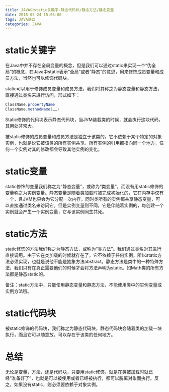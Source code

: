 ```yaml
---
title: JAVA中static关键字-静态代码块/静态方法/静态变量
date: 2018-05-24 15:05:00
tags: JAVA基础
categories: JAVA
---
```


# static关键字

在Java中并不存在全局变量的概念，但是我们可以通过static来实现一个“伪全局”的概念，在Java中static表示“全局”或者“静态”的意思，用来修饰成员变量和成员方法，当然也可以修饰代码块。

static可以用于修饰成员变量和成员方法，我们将其称之为静态变量和静态方法，直接通过类名来进行访问，形式如下：

```java
ClassName.propertyName
ClassName.methodName(……)
```

Static修饰的代码块表示静态代码块，当JVM装载类的时候，就会执行这块代码，其用处非常大。

被static修饰的成员变量和成员方法是独立于该类的，它不依赖于某个特定的对象实例，也就是说它被该类的所有实例共享。所有实例的引用都指向同一个地方，任何一个实例对其的修改都会导致其他实例的变化。

# static变量

static修饰的变量我们称之为“静态变量”，或称为“类变量”，而没有用static修饰的变量称之为实例变量。静态变量是随着类加载时被完成初始化的，它在内存中仅有一个，且JVM也只会为它分配一次内存，同时类所有的实例都共享静态变量，可以直接通过类名来访问它。但是实例变量则不同，它是伴随着实例的，每创建一个实例就会产生一个实例变量，它与该实例同生共死。

# static方法

static修饰的方法我们称之为静态方法，或称为“类方法”。我们通过类名对其进行直接调用。由于它在类加载的时候就存在了，它不依赖于任何实例，所以static方法必须实现，也就是说他不能是抽象方法abstract。静态方法是类中的一种特殊方法，我们只有在真正需要他们的时候才会将方法声明为static。如Math类的所有方法都是静态static的。

备注：static方法中，只能使用静态变量和静态方法，不能使用类中的实例变量或实例方法哦。

# static代码块

被static修饰的代码块，我们称之为静态代码块，静态代码块会随着类的加载一块执行，而且它可以随意放，可以存在于该类的任何地方。

# 总结

无论是变量，方法，还是代码块，只要用static修饰，就是在类被加载时就已经“准备好了”，也就是可以被使用或者已经被执行，都可以脱离对象而执行。反之，如果没有static，则必须要依赖于对象实例。
